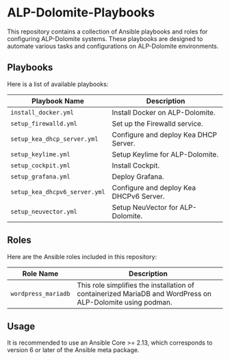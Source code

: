 # ALP-Dolomite-Playbooks

This repository contains a collection of Ansible playbooks and roles for configuring ALP-Dolomite systems. These playbooks are designed to automate various tasks and configurations on ALP-Dolomite environments.

## Playbooks

Here is a list of available playbooks:

| Playbook Name                   | Description                                          |
|---------------------------------|------------------------------------------------------|
| `install_docker.yml`            | Install Docker on ALP-Dolomite.                     |
| `setup_firewalld.yml`           | Set up the Firewalld service.                       |
| `setup_kea_dhcp_server.yml`     | Configure and deploy Kea DHCP Server.               |
| `setup_keylime.yml`             | Setup Keylime for ALP-Dolomite.                    |
| `setup_cockpit.yml`             | Install Cockpit.                      |
| `setup_grafana.yml`             | Deploy Grafana.                       |
| `setup_kea_dhcpv6_server.yml`   | Configure and deploy Kea DHCPv6 Server.            |
| `setup_neuvector.yml`           | Setup NeuVector for ALP-Dolomite.                  |

## Roles

Here are the Ansible roles included in this repository:

| Role Name                      | Description                                          |
|---------------------------------|------------------------------------------------------|
| `wordpress_mariadb`            | This role simplifies the installation of containerized MariaDB and WordPress on ALP-Dolomite using podman. |

## Usage

It is recommended to use an Ansible Core >= 2.13, which corresponds to version 6 or later of the Ansible meta package.

